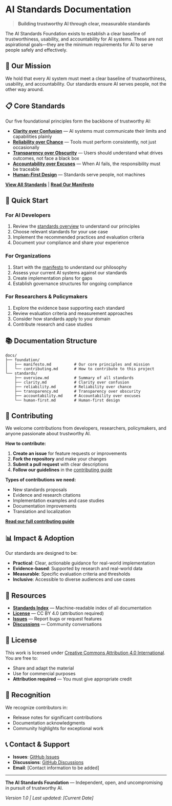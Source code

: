 # AI Standards Documentation

> **Building trustworthy AI through clear, measurable standards**

The AI Standards Foundation exists to establish a clear baseline of trustworthiness, usability, and accountability for AI systems. These are not aspirational goals—they are the minimum requirements for AI to serve people safely and effectively.

## 🎯 Our Mission

We hold that every AI system must meet a clear baseline of trustworthiness, usability, and accountability. Our standards ensure AI serves people, not the other way around.

## 📋 Core Standards

Our five foundational principles form the backbone of trustworthy AI:

- **[Clarity over Confusion](/docs/standards/clarity.md)** — AI systems must communicate their limits and capabilities plainly
- **[Reliability over Chance](/docs/standards/reliability.md)** — Tools must perform consistently, not just occasionally  
- **[Transparency over Obscurity](/docs/standards/transparency.md)** — Users should understand what drives outcomes, not face a black box
- **[Accountability over Excuses](/docs/standards/accountability.md)** — When AI fails, the responsibility must be traceable
- **[Human-First Design](/docs/standards/human-first.md)** — Standards serve people, not machines

[**View All Standards**](/docs/standards/overview.md) | [**Read Our Manifesto**](/docs/foundation/manifesto.md)

## 🚀 Quick Start

### For AI Developers
1. Review the [standards overview](/docs/standards/overview.md) to understand our principles
2. Choose relevant standards for your use case
3. Implement the recommended practices and evaluation criteria
4. Document your compliance and share your experience

### For Organizations
1. Start with the [manifesto](/docs/foundation/manifesto.md) to understand our philosophy
2. Assess your current AI systems against our standards
3. Create implementation plans for gaps
4. Establish governance structures for ongoing compliance

### For Researchers & Policymakers
1. Explore the evidence base supporting each standard
2. Review evaluation criteria and measurement approaches
3. Consider how standards apply to your domain
4. Contribute research and case studies

## 📚 Documentation Structure

```
docs/
├── foundation/
│   ├── manifesto.md          # Our core principles and mission
│   └── contributing.md       # How to contribute to this project
└── standards/
    ├── overview.md           # Summary of all standards
    ├── clarity.md            # Clarity over confusion
    ├── reliability.md        # Reliability over chance
    ├── transparency.md       # Transparency over obscurity
    ├── accountability.md     # Accountability over excuses
    └── human-first.md        # Human-first design
```

## 🤝 Contributing

We welcome contributions from developers, researchers, policymakers, and anyone passionate about trustworthy AI.

**How to contribute:**
1. **Create an issue** for feature requests or improvements
2. **Fork the repository** and make your changes
3. **Submit a pull request** with clear descriptions
4. **Follow our guidelines** in the [contributing guide](/docs/foundation/contributing.md)

**Types of contributions we need:**
- New standards proposals
- Evidence and research citations
- Implementation examples and case studies
- Documentation improvements
- Translation and localization

[**Read our full contributing guide**](/docs/foundation/contributing.md)

## 📊 Impact & Adoption

Our standards are designed to be:
- **Practical**: Clear, actionable guidance for real-world implementation
- **Evidence-based**: Supported by research and real-world data
- **Measurable**: Specific evaluation criteria and thresholds
- **Inclusive**: Accessible to diverse audiences and use cases

## 🔗 Resources

- **[Standards Index](index.json)** — Machine-readable index of all documentation
- **[License](LICENSE)** — CC BY 4.0 (attribution required)
- **[Issues](https://github.com/your-org/ai-standards-docs/issues)** — Report bugs or request features
- **[Discussions](https://github.com/your-org/ai-standards-docs/discussions)** — Community conversations

## 📄 License

This work is licensed under [Creative Commons Attribution 4.0 International](LICENSE). You are free to:
- Share and adapt the material
- Use for commercial purposes
- **Attribution required** — You must give appropriate credit

## 🌟 Recognition

We recognize contributors in:
- Release notes for significant contributions
- Documentation acknowledgments
- Community highlights for exceptional work

## 📞 Contact & Support

- **Issues**: [GitHub Issues](https://github.com/your-org/ai-standards-docs/issues)
- **Discussions**: [GitHub Discussions](https://github.com/your-org/ai-standards-docs/discussions)
- **Email**: [Contact information to be added]

---

**The AI Standards Foundation** — Independent, open, and uncompromising in pursuit of trustworthy AI.

*Version 1.0 | Last updated: [Current Date]*
